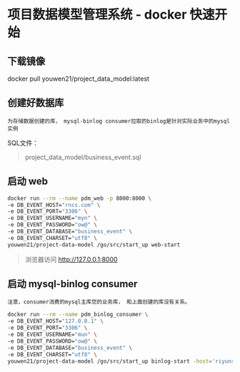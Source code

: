 # 项目数据模型管理系统 - docker 快速开始

## 下载镜像

docker pull youwen21/project_data_model:latest

## 创建好数据库
`为存储数据创建的库， mysql-binlog consumer拉取的binlog是针对实际业务中的mysql实例`

SQL文件：
> project_data_model/business_event.sql

## 启动 web
```bash
docker run --rm --name pdm_web -p 8000:8000 \
-e DB_EVENT_HOST="rncs.com" \
-e DB_EVENT_PORT="3306" \
-e DB_EVENT_USERNAME="myn" \
-e DB_EVENT_PASSWORD="ow@" \
-e DB_EVENT_DATABASE="business_event" \
-e DB_EVENT_CHARSET="utf8" \
youwen21/project-data-model /go/src/start_up web-start
```

> 浏览器访问 http://127.0.0.1:8000 

## 启动 mysql-binlog consumer
`注意，consumer消费的mysql主库您的业务库， 和上面创建的库没有关系。`

```bash
docker run --rm --name pdm_binlog_consumer \
-e DB_EVENT_HOST="127.0.0.1" \
-e DB_EVENT_PORT="3306" \
-e DB_EVENT_USERNAME="mun" \
-e DB_EVENT_PASSWORD="ow@" \
-e DB_EVENT_DATABASE="business_event" \
-e DB_EVENT_CHARSET="utf8" \
youwen21/project-data-model /go/src/start_up binlog-start -host='riyuncs.com' -username='mun' -password='ow@@'

```
